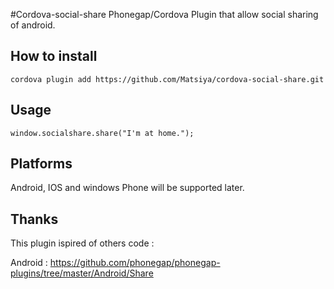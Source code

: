 #Cordova-social-share
Phonegap/Cordova Plugin that allow social sharing of android.

## How to install
```
cordova plugin add https://github.com/Matsiya/cordova-social-share.git
```

## Usage

```
window.socialshare.share("I'm at home.");
```

## Platforms

Android, IOS and windows Phone will be supported later.


## Thanks

This plugin ispired of others code :

Android : https://github.com/phonegap/phonegap-plugins/tree/master/Android/Share